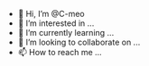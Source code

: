- 👋 Hi, I’m @C-meo
- 👀 I’m interested in ...
- 🌱 I’m currently learning ...
- 💞️ I’m looking to collaborate on ...
- 📫 How to reach me ...

<!---
C-meo/C-meo is a ✨ special ✨ repository because its `README.md` (this file) appears on your GitHub profile.
You can click the Preview link to take a look at your changes.
--->
